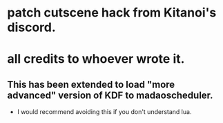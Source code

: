 # patch cutscene hack from Kitanoi's discord.
# all credits to whoever wrote it.


## This has been extended to load "more advanced" version of KDF to madaoscheduler.

- I would recommend avoiding this if you don't understand lua.
